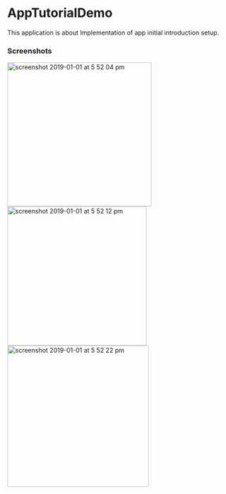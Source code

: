 # AppTutorialDemo
This application is about Implementation of app initial introduction setup.

### Screenshots
<img width="326" alt="screenshot 2019-01-01 at 5 52 04 pm" src="https://user-images.githubusercontent.com/30712300/50572795-1065df00-0dee-11e9-92c6-1008523d4b2a.png">
<img width="315" alt="screenshot 2019-01-01 at 5 52 12 pm" src="https://user-images.githubusercontent.com/30712300/50572796-1065df00-0dee-11e9-98f9-032fb30c8988.png">
<img width="320" alt="screenshot 2019-01-01 at 5 52 22 pm" src="https://user-images.githubusercontent.com/30712300/50572797-11970c00-0dee-11e9-8358-24010919efbe.png">
